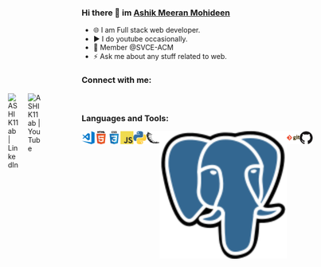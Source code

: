 ### Hi there 👋 im [Ashik Meeran Mohideen](https://www.linkedin.com/in/ashik-meeran-mohideen-157091189/)
- 🌐 I am Full stack web developer.
- ▶️ I do youtube occasionally.
- 📌 Member @SVCE-ACM
- ⚡ Ask me about any stuff related to web.

### Connect with me:

<a style="position: absolute; left: 5rem;" href="https://www.linkedin.com/in/ashik-meeran-mohideen-157091189/">
  <img align="left" alt="ASHIK11ab | LinkedIn" width="22px" src="https://cdn.jsdelivr.net/npm/simple-icons@v3/icons/linkedin.svg" />
</a>
<a style="position: absolute; left: 7.5rem;" href="https://www.youtube.com/channel/UCnhoJiStmQvt2RWJ89_t_ig?view_as=subscriber">
  <img align="left" alt="ASHIK11ab | YouTube" width="26px" src="https://cdn.jsdelivr.net/npm/simple-icons@v3/icons/youtube.svg" />
</a>
<br />

### Languages and Tools:

<img align="left" alt="Visual Studio Code" width="26px" src="https://raw.githubusercontent.com/github/explore/80688e429a7d4ef2fca1e82350fe8e3517d3494d/topics/visual-studio-code/visual-studio-code.png" />
<img align="left" alt="HTML5" width="26px" src="https://raw.githubusercontent.com/github/explore/80688e429a7d4ef2fca1e82350fe8e3517d3494d/topics/html/html.png" />
<img align="left" alt="CSS3" width="26px" src="https://raw.githubusercontent.com/github/explore/80688e429a7d4ef2fca1e82350fe8e3517d3494d/topics/css/css.png" />
<img align="left" alt="JavaScript" width="26px" src="https://raw.githubusercontent.com/github/explore/80688e429a7d4ef2fca1e82350fe8e3517d3494d/topics/javascript/javascript.png" />
<img align="left" alt="Vector logo for Python: Icon" src="logos/python.svg" width="26px">
<img align="left" alt="Vector logo for Flask: Icon" src="logos/flask.svg" width="26px">
<img align="left" alt="Vector logo for Postgres: Icon" src="logos/postgresql.svg" width="256x">
<img align="left" alt="Git" width="26px" src="https://raw.githubusercontent.com/github/explore/80688e429a7d4ef2fca1e82350fe8e3517d3494d/topics/git/git.png" />
<img align="left" alt="GitHub" width="26px" src="https://raw.githubusercontent.com/github/explore/78df643247d429f6cc873026c0622819ad797942/topics/github/github.png" />

<br />
<br />
